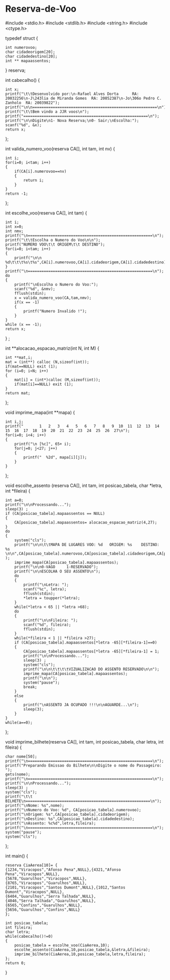 # Reserva-de-Voo
#include <stdio.h>
#include <stdlib.h>
#include <string.h>
#include <ctype.h>

typedef struct
{

    int numerovoo;
    char cidadeorigem[20];
    char cidadedestino[20];
    int ** mapaassentos;
} reserva;


int cabecalho()
{

    int x;
    printf("\t\tDesenvolvido por:\n-Rafael Alves Dorta      RA: 20032256\n-J\243lia de Miranda Gomes  RA: 20052387\n-Jo\306o Pedro C. Zanholo  RA: 20039822");
    printf("\n\n=======================================================\n");
    printf("\t\tBem vindo a JJR voos\n");
    printf("=======================================================\n");
    printf("\n\nDigite\n1- Nova Reserva;\n0- Sair;\nEscolha:");
    scanf("%d", &x);
    return x;
};

int valida_numero_voo(reserva CA[], int tam, int nv)
{

    int i;
    for(i=0; i<tam; i++)
    {
        if(CA[i].numerovoo==nv)
        {
            return i;
        }
    }
    return -1;
};

int escolhe_voo(reserva CA[], int tam)
{

    int i;
    int x=0;
    int nmv;
    printf("\n=======================================================\n");
    printf("\t\tEscolha o Numero do Voo\n\n");
    printf("NUMERO VOO\t\t ORIGEM\t\t DESTINO");
    for(i=0; i<tam; i++)
    {
        printf("\n\n   %d\t\t\t%s\t%s",CA[i].numerovoo,CA[i].cidadeorigem,CA[i].cidadedestino);
    }
    printf("\n=======================================================\n");
    do
    {
        printf("\nEscolha o Numero do Voo:");
        scanf("%d", &nmv);
        fflush(stdin);
        x = valida_numero_voo(CA,tam,nmv);
        if(x == -1)
        {
            printf("Numero Invalido !");
        }
    }
    while (x == -1);
    return x;
}
;

int **alocacao_espacao_matriz(int N, int M)
{

    int **mat,i;
    mat = (int**) calloc (N,sizeof(int));
    if(mat==NULL) exit (1);
    for (i=0; i<N; i++)
    {
        mat[i] = (int*)calloc (M,sizeof(int));
        if(mat[i]==NULL) exit (1);
    }
    return mat;
};

void imprime_mapa(int **mapa)
{

    int i,j;
    printf("       1   2   3   4   5   6   7   8   9  10  11  12  13  14  15  16  17  18  19  20  21  22  23  24  25  26  27\n");
    for(i=0; i<4; i++)
    {
        printf("\n [%c]", 65+ i);
        for(j=0; j<27; j++)
        {
            printf("  %2d", mapa[i][j]);
        }
    }


};

void escolhe_assento (reserva CA[], int tam, int posicao_tabela, char *letra, int *fileira)
{

    int a=0;
    printf("\n\nProcessando...");
    sleep(3) ;
    if (CA[posicao_tabela].mapaassentos == NULL)
    {
        CA[posicao_tabela].mapaassentos= alocacao_espacao_matriz(4,27);
    }
    do
    {
        system("cls");
        printf("\n\n\t\tMAPA DE LUGARES VOO: %d   ORIGEM: %s    DESTINO: %s \n\n",CA[posicao_tabela].numerovoo,CA[posicao_tabela].cidadeorigem,CA[posicao_tabela].cidadedestino );
        imprime_mapa(CA[posicao_tabela].mapaassentos);
        printf("\n\n0-VAGO     1-RESERVADO");
        printf("\n\nESCOLHA O SEU ASSENTO\n");
        do
        {
            printf("\nLetra: ");
            scanf("%c", letra);
            fflush(stdin);
            *letra = toupper(*letra);
        }
        while(*letra < 65 || *letra >68);
        do
        {
            printf("\n\nFileira: ");
            scanf("%d", fileira);
            fflush(stdin);
        }
        while(*fileira < 1 || *fileira >27);
        if (CA[posicao_tabela].mapaassentos[*letra -65][*fileira-1]==0)
        {
            CA[posicao_tabela].mapaassentos[*letra -65][*fileira-1] = 1;
            printf("\n\nProcessando...");
            sleep(3) ;
            system("cls");
            printf("\n\n\t\t\t\tVIZUALIZACAO DO ASSENTO RESERVADO\n\n");
            imprime_mapa(CA[posicao_tabela].mapaassentos);
            printf("\n\n");
            system("pause");
            break;
        }
        else
        {
            printf("\nASSENTO JA OCUPADO !!!\n\nAGUARDE...\n");
            sleep(3);
        }
    }
    while(a==0);
};

void imprime_bilhete(reserva CA[], int tam, int posicao_tabela, char letra, int fileira)
{

    char nome[50];
    printf("\n=======================================================\n");
    printf("Preparando Emissao do Bilhete\n\nDigite o nome do Passageiro: ");
    gets(nome);
    printf("\n=======================================================\n");
    printf("\n\nProcessando...");
    sleep(3) ;
    system("cls");
    printf("\t\t         BILHETE\n=======================================================\n");
    printf("\nNome: %s",nome);
    printf("\nNumero do Voo: %d", CA[posicao_tabela].numerovoo);
    printf("\nOrigem: %s",CA[posicao_tabela].cidadeorigem);
    printf("\nDestino: %s",CA[posicao_tabela].cidadedestino);
    printf("\nAssento: %c%d",letra,fileira);
    printf("\n=======================================================\n");
    system("pause");
    system("cls");

};




int main()
{

    reserva CiaAerea[10]= {
    {1234,"Viracopos","Afonso Pena",NULL},{4321,"Afonso Pena","Viracopos",NULL},
    {5678,"Guarulhos","Viracopos",NULL},{8765,"Viracopos","Guarulhos",NULL},
    {2101,"Viracopos","Santos Dumont",NULL},{1012,"Santos Dumont","Viracopos",NULL},
    {6404,"Guarulhos","Serra Talhada",NULL},
    {4046,"Serra Talhada","Guarulhos",NULL},
    {6565,"Confins","Guarulhos",NULL},
    {5656,"Guarulhos","Confins",NULL}
    };
    
    int posicao_tabela;
    int fileira;
    char letra;
    while(cabecalho()!=0)
    {
        posicao_tabela = escolhe_voo(CiaAerea,10);
        escolhe_assento(CiaAerea,10,posicao_tabela,&letra,&fileira);
        imprime_bilhete(CiaAerea,10,posicao_tabela,letra,fileira);
    };
    return 0;
}


